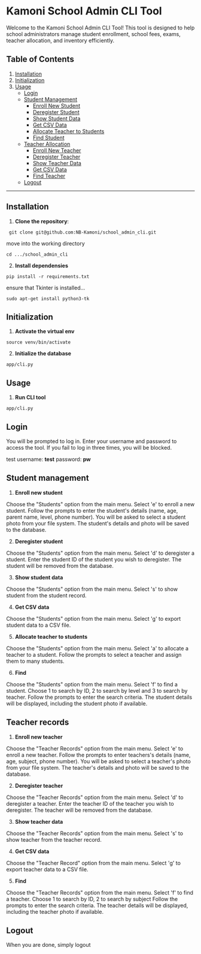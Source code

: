 # Kamoni School Admin CLI Tool

Welcome to the Kamoni School Admin CLI Tool! This tool is designed to help school administrators manage student enrollment, school fees, exams, teacher allocation, and inventory efficiently.

## Table of Contents
1. [Installation](#installation)
2. [Initialization](#initialization)
3. [Usage](#usage)
    - [Login](#login)
    - [Student Management](#student-management)
        - [Enroll New Student](#enroll-new-student)
        - [Deregister Student](#deregister-student)
        - [Show Student Data](#show-student-data)
        - [Get CSV Data](#get-csv-data)
        - [Allocate Teacher to Students](#allocate-teacher-to-students)
        - [Find Student](#find-student)
    - [Teacher Allocation](#teacher-allocation)
         - [Enroll New Teacher](#enroll-new-teacher)
        - [Deregister Teacher](#deregister-teacher)
        - [Show Teacher Data](#show-teacher-data)
        - [Get CSV Data](#get-csv-data)
        - [Find Teacher](#find-teacher)
    - [Logout](#logout)

---

## Installation

1. **Clone the repository**:
   
  ```
   git clone git@github.com:NB-Kamoni/school_admin_cli.git

  ```
move into the working directory

  ```
  cd .../school_admin_cli

  ```

2. **Install dependensies**

```
pip install -r requirements.txt

```
ensure that Tkinter is installed...

```
sudo apt-get install python3-tk

```

## Initialization

1. **Activate the virtual env**

```
source venv/bin/activate

```
2. **Initialize the database**

```
app/cli.py

```
## Usage

1. **Run CLI tool**

```
app/cli.py

```
## Login
You will be prompted to log in. Enter your username and password to access the tool. If you fail to log in three times, you will be blocked.

test username: **test**
password: **pw**

## Student management

1. **Enroll new student**

Choose the "Students" option from the main menu.
Select 'e' to enroll a new student.
Follow the prompts to enter the student's details (name, age, parent name, level, phone number).
You will be asked to select a student photo from your file system.
The student's details and photo will be saved to the database.

2. **Deregister student**

Choose the "Students" option from the main menu.
Select 'd' to deregister a student.
Enter the student ID of the student you wish to deregister.
The student will be removed from the database.

3. **Show student data**

Choose the "Students" option from the main menu.
Select 's' to show student from the student record.

4. **Get CSV data**

Choose the "Students" option from the main menu.
Select 'g' to export student data to a CSV file.

5. **Allocate teacher to students**

Choose the "Students" option from the main menu.
Select 'a' to allocate a teacher to a student.
Follow the prompts to select a teacher and assign them to many students.

6. **Find**

Choose the "Students" option from the main menu.
Select 'f' to find a student.
Choose 1 to search by ID, 2 to search by level and 3 to search by teacher.
Follow the prompts to enter the search criteria.
The student details will be displayed, including the student photo if available.

## Teacher records

1. **Enroll new teacher**

Choose the "Teacher Records" option from the main menu.
Select 'e' to enroll a new teacher.
Follow the prompts to enter teachers's details (name, age, subject, phone number).
You will be asked to select a teacher's photo from your file system.
The teacher's details and photo will be saved to the database.

2. **Deregister teacher**

Choose the "Teacher Records" option from the main menu.
Select 'd' to deregister a teacher.
Enter the teacher ID of the teacher you wish to deregister.
The teacher will be removed from the database.


3. **Show teacher data**

Choose the "Teacher Records" option from the main menu.
Select 's' to show teacher from the teacher record.

4. **Get CSV data**

Choose the "Teacher Record" option from the main menu.
Select 'g' to export teacher data to a CSV file.

5. **Find**

Choose the "Teacher Records" option from the main menu.
Select 'f' to find a teacher.
Choose 1 to search by ID, 2 to search by subject
Follow the prompts to enter the search criteria.
The teacher details will be displayed, including the teacher photo if available.

## Logout

When you are done, simply logout